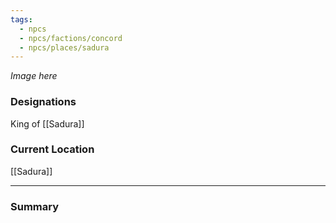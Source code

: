 ```yaml
---
tags:
  - npcs
  - npcs/factions/concord
  - npcs/places/sadura
---
```

*Image here*

### Designations
King of [[Sadura]]

### Current Location
[[Sadura]]

___
### Summary
